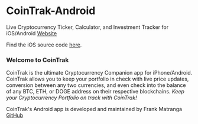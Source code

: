 # CoinTrak-Android
Live Cryptocurrency Ticker, Calculator, and Investment Tracker for iOS/Android
[Website](http://cointrak.me)

Find the iOS source code [here](https://github.com/CoinTrak/CoinTrak-iOS).

### Welcome to CoinTrak
CoinTrak is the ultimate Cryptocurrency Companion app for iPhone/Android.  CoinTrak allows you to keep your portfolio in check with live price updates, conversion between any two currencies, and even check into the balance of any BTC, ETH, or DOGE address on their respective blockchains.  *Keep your Cryptocurrency Portfolio on track with CoinTrak!*

CoinTrak's Android app is developed and maintained by Frank Matranga [GitHub](http://github.com/Apexal)
